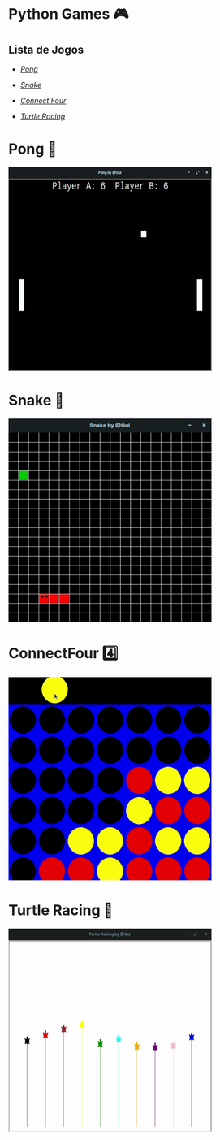 # 					Python Games :video_game:



## 									**Lista de Jogos**

* _[Pong](https://github.com/linharesrocha/PythonGames/tree/master/Ping-Pong)_

* _[Snake](https://github.com/linharesrocha/PythonGames/tree/master/Snake)_

* _[Connect Four](https://github.com/linharesrocha/PythonGames/tree/master/ConnectFour)_

* _[Turtle Racing](https://github.com/linharesrocha/PythonGames/tree/master/Turtle%20Racing)_

  


# 								Pong :ping_pong:

![](https://github.com/linharesrocha/PythonGames/blob/master/Ping-Pong/pingpong.gif)



# 								Snake :snake:

![](https://github.com/linharesrocha/PythonGames/blob/master/Snake/snake.gif)



# ConnectFour :four:

![](https://github.com/linharesrocha/PythonGames/blob/master/ConnectFour/connectfour.gif)



# Turtle Racing :turtle:

![](https://github.com/linharesrocha/PythonGames/blob/master/Turtle%20Racing/turtle.gif)


